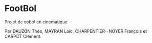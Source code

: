 # FootBol

Projet de cobol en cinematique

Par DAUZON Théo, MAYRAN Loïc, CHARPENTIER--NOYER François et CARPOT Clément.
